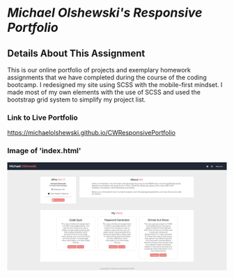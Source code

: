 # __*Michael Olshewski's Responsive Portfolio*__

## __Details About This Assignment__
This is our online portfolio of projects and exemplary homework assignments that we have completed during the course of the coding bootcamp. I redesigned my site using SCSS with the mobile-first mindset. I made most of my own elements with the use of SCSS and used the bootstrap grid system to simplify my project list.

### __Link to Live Portfolio__
https://michaelolshewski.github.io/CWResponsivePortfolio

### __Image of 'index.html'__
![index.html](Assets/images/indexImage.png)
